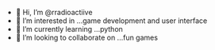 - 👋 Hi, I’m @rradioactiive
- 👀 I’m interested in ...game development and user interface
- 🌱 I’m currently learning ...python
- 💞️ I’m looking to collaborate on ...fun games

<!---
rradioactiive/rradioactiive is a ✨ special ✨ repository because its `README.md` (this file) appears on your GitHub profile.
You can click the Preview link to take a look at your changes.
--->
